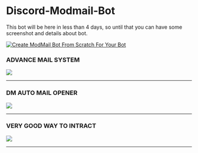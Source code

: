 # Discord-Modmail-Bot
This bot will be here in less than 4 days, so until that you can have some screenshot and details about bot.


[![Create ModMail Bot From Scratch For Your Bot](https://img.youtube.com/vi/ioLtrzJBCj4/0.jpg)](https://www.youtube.com/watch?v=ioLtrzJBCj4)

### ADVANCE MAIL SYSTEM
![](https://cdn.discordapp.com/attachments/591157769181069332/730293332797947964/unknown.png)
___


### DM AUTO MAIL OPENER
![](https://cdn.discordapp.com/attachments/591157769181069332/730294353167253504/unknown.png)


___

### VERY GOOD WAY TO INTRACT
![](https://cdn.discordapp.com/attachments/728942987748311131/730295002059767818/unknown.png)

___



